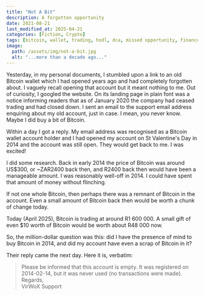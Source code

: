 ```yaml
---
title: "Not A Bit"
description: A forgotten opportunity
date: 2021-08-21
last_modified_at: 2025-04-21
categories: [Fiction, Crypto]
tags: [bitcoin, wallet, trading, hodl, dca, missed opportunity, finance]
image:
  path: /assets/img/not-a-bit.jpg
  alt: "...more than a decade ago..."
---
```


Yesterday, in my personal documents, I stumbled upon a link to an old Bitcoin wallet which I had opened years ago and had completely forgotten about. I vaguely recall opening that account but it meant nothing to me. Out of curiosity, I googled the website. On its landing page in plain font was a notice informing readers that as of January 2020 the company had ceased trading and had closed down. I sent an email to the support email address enquiring about my old account, just in case. I mean, you never know. Maybe I did buy a bit of Bitcoin.

Within a day I got a reply. My email address was recognised as a Bitcoin wallet account holder and I had opened my account on St Valentine's Day in 2014 and the account was still open. They would get back to me. I was excited!

I did some research. Back in early 2014 the price of Bitcoin was around US$300, or ~ZAR2400 back then, and R2400 back then would have been a manageable amount. I was reasonably well-off in 2014. I could have spent that amount of money without flinching.

If not one whole Bitcoin, then perhaps there was a remnant of Bitcoin in the account. Even a small amount of Bitcoin back then would be worth a chunk of change today.

Today (April 2025), Bitcoin is trading at around R1 600 000. A small gift of even $10 worth of Bitcoin would be worth about R48 000 now.

So, the million-dollar question was this: did I have the presence of mind to buy Bitcoin in 2014, and did my account have even a scrap of Bitcoin in it?

Their reply came the next day. Here it is, verbatim:

> Please be informed that this account is empty. It was registered on 2014-02-14, but it was never used (no transactions were made).<br>
> Regards,<br>
> VirWoX Support
